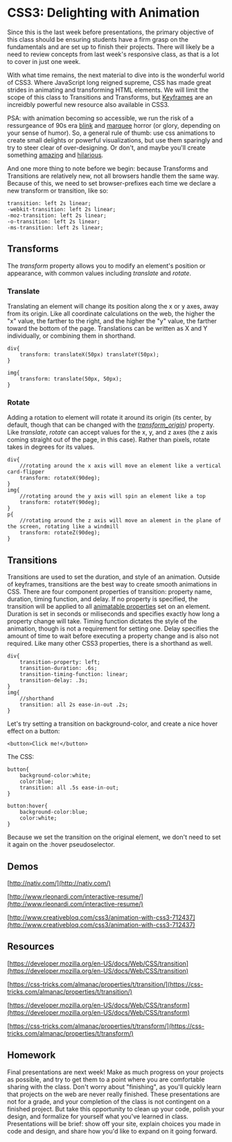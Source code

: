 # CSS3: Delighting with Animation

Since this is the last week before presentations, the primary objective of this class should be ensuring students have a firm grasp on the fundamentals and are set up to finish their projects. There will likely be a need to review concepts from last week's responsive class, as that is a lot to cover in just one week.

With what time remains, the next material to dive into is the wonderful world of CSS3. Where JavaScript long reigned supreme, CSS has made great strides in animating and transforming HTML elements. We will limit the scope of this class to Transitions and Transforms, but [Keyframes](http://www.smashingmagazine.com/2011/05/17/an-introduction-to-css3-keyframe-animations/) are an increidbly powerful new resource also available in CSS3.

PSA: with animation becoming so accessible, we run the risk of a ressurgeance of 90s era [blink](https://developer.mozilla.org/en-US/docs/Web/HTML/Element/blink) and [marquee](https://developer.mozilla.org/en-US/docs/Web/HTML/Element/marquee) horror (or glory, depending on your sense of humor). So, a general rule of thumb: use css animations to create small delights or powerful visualizations, but use them sparingly and try to steer clear of over-designing. Or don't, and maybe you'll create something [amazing](http://buttzlol.com/) and [hilarious](http://art.yale.edu/).

And one more thing to note before we begin: because Transforms and Transitions are relatively new, not all browsers handle them the same way. Because of this, we need to set browser-prefixes each time we declare a new transform or transition, like so:

	transition: left 2s linear;
    -webkit-transition: left 2s linear;
    -moz-transition: left 2s linear;
    -o-transition: left 2s linear;
    -ms-transition: left 2s linear;

## Transforms

The _transform_ property allows you to modify an element's position or appearance, with common values including _translate_ and _rotate_.

### Translate

Translating an element will change its position along the x or y axes, away from its origin. Like all coordinate calculations on the web, the higher the "x" value, the farther to the right, and the higher the "y" value, the farther toward the bottom of the page. Translations can be written as X and Y individually, or combining them in shorthand.

	div{
    	transform: translateX(50px) translateY(50px);
    }
    
    img{
    	transform: translate(50px, 50px);
    }

### Rotate

Adding a rotation to element will rotate it around its origin (its center, by default, though that can be changed with the _[transform_origin](https://developer.mozilla.org/en-US/docs/Web/CSS/transform-origin))_ property. Like _translate_, _rotate_ can accept values for the x, y, and z axes (the z axis coming straight out of the page, in this case). Rather than pixels, rotate takes in degrees for its values.

	div{
    	//rotating around the x axis will move an element like a vertical card-flipper
    	transform: rotateX(90deg);
    }
    img{
    	//rotating around the y axis will spin an element like a top
    	transform: rotateY(90deg);
    }
    p{
    	//rotating around the z axis will move an alement in the plane of the screen, rotating like a windmill
        transform: rotateZ(90deg);
    }
    


## Transitions

Transitions are used to set the duration, and style of an animation. Outside of keyframes, transitions are the best way to create smooth animations in CSS. There are four component properties of transition: property name, duration, timing function, and delay. If no property is specified, the transition will be applied to all [animatable properties](https://developer.mozilla.org/en-US/docs/Web/CSS/CSS_animated_properties) set on an element. Duration is set in seconds or miliseconds and specifies exactly how long a property change will take. Timing function dictates the style of the animation, though is not a requirement for setting one. Delay specifies the amount of time to wait before executing a property change and is also not required. Like many other CSS3 properties, there is a shorthand as well.

	div{
    	transition-property: left;
        transition-duration: .6s;
        transition-timing-function: linear;
        transition-delay: .3s;
    }
    img{
    	//shorthand
    	transition: all 2s ease-in-out .2s;
    }

Let's try setting a transition on background-color, and create a nice hover effect on a button:

	<button>Click me!</button>
    
The CSS:

	button{
    	background-color:white;
        color:blue;
        transition: all .5s ease-in-out;
    }
    
    button:hover{
    	background-color:blue;
        color:white;
    }
    
Because we set the transition on the original element, we don't need to set it again on the :hover pseudoselector.



## Demos

[http://nativ.com/](http://nativ.com/)

[http://www.rleonardi.com/interactive-resume/](http://www.rleonardi.com/interactive-resume/)

[http://www.creativebloq.com/css3/animation-with-css3-712437](http://www.creativebloq.com/css3/animation-with-css3-712437)


## Resources

[https://developer.mozilla.org/en-US/docs/Web/CSS/transition](https://developer.mozilla.org/en-US/docs/Web/CSS/transition)

[https://css-tricks.com/almanac/properties/t/transition/](https://css-tricks.com/almanac/properties/t/transition/)

[https://developer.mozilla.org/en-US/docs/Web/CSS/transform](https://developer.mozilla.org/en-US/docs/Web/CSS/transform)

[https://css-tricks.com/almanac/properties/t/transform/](https://css-tricks.com/almanac/properties/t/transform/)


## Homework

Final presentations are next week! Make as much progress on your projects as possible, and try to get them to a point where you are comfortable sharing with the class. Don't worry about "finishing", as you'll quickly learn that projects on the web are never really finished. These presentations are not for a grade, and your completion of the class is not contingent on a finished project. But take this opportunity to clean up your code, polish your design, and formalize for yourself what you've learned in class. Presentations will be brief: show off your site, explain choices you made in code and design, and share how you'd like to expand on it going forward.

